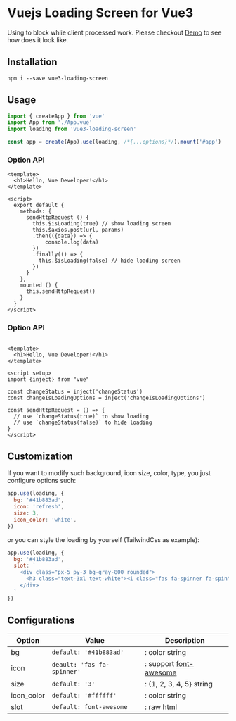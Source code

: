 # Vuejs Loading Screen for Vue3
Using to block whlie client processed work. Please checkout [Demo](https://helmab.github.io/vue-loading/) to see how does it look like.

## Installation
```
npm i --save vue3-loading-screen
```

## Usage
```js
import { createApp } from 'vue'
import App from './App.vue'
import loading from 'vue3-loading-screen'

const app = create(App).use(loading, /*{...options}*/).mount('#app')
```

### Option API

```vue
<template>
  <h1>Hello, Vue Developer!</h1>
</template>

<script>
  export default {
    methods: {
      sendHttpRequest () {
        this.$isLoading(true) // show loading screen
        this.$axios.post(url, params)
        .then(({data}) => {
            console.log(data)
        })
        .finally(() => {
          this.$isLoading(false) // hide loading screen
        })
      }
    },
    mounted () {
      this.sendHttpRequest()
    }
  }
</script>
```

### Option API

```vue

<template>
  <h1>Hello, Vue Developer!</h1>
</template>

<script setup>
import {inject} from "vue"

const changeStatus = inject('changeStatus')
const changeIsLoadingOptions = inject('changeIsLoadingOptions')

const sendHttpRequest = () => {
  // use `changeStatus(true)` to show loading
  // use `changeStatus(false)` to hide loading
}
</script>
```

## Customization

If you want to modify such background, icon size, color, type, you just configure options such:

```js
app.use(loading, {
  bg: '#41b883ad',
  icon: 'refresh',
  size: 3,
  icon_color: 'white',
})
```

or you can style the loading by yourself (TailwindCss as example):

```js
app.use(loading, {
  bg: '#41b883ad',
  slot: `
    <div class="px-5 py-3 bg-gray-800 rounded">
      <h3 class="text-3xl text-white"><i class="fas fa-spinner fa-spin"></i> Loading...</h3>
    </div>
  `
})
```

## Configurations

| Option        | Value           | Description  |
| ------------- | -------------| -----|
| bg      | `default: '#41b883ad'` | : color string |
| icon      | `deault: 'fas fa-spinner'`      |   : support [font-awesome](https://www.npmjs.com/package/@fortawesome/fontawesome-free) |
| size | `default: '3'`      |    : {1, 2, 3, 4, 5} string |
| icon_color | `default: '#ffffff'`      |    : color string |
| slot | `default: font-awesome`      |    : raw html |